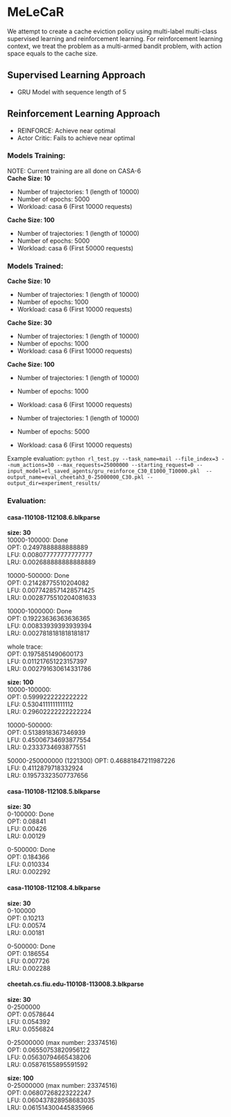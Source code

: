 # MeLeCaR

We attempt to create a cache eviction policy using multi-label multi-class supervised learning and reinforcement learning. For reinforcement learning context, we treat the problem as a multi-armed bandit problem, with action space equals to the cache size.  

## Supervised Learning Approach
- GRU Model with sequence length of 5

## Reinforcement Learning Approach
- REINFORCE: Achieve near optimal  
- Actor Critic: Fails to achieve near optimal  


### Models Training:  
NOTE: Current training are all done on CASA-6  
**Cache Size: 10**  
- Number of trajectories: 1 (length of 10000)
- Number of epochs: 5000
- Workload: casa 6 (First 10000 requests)

**Cache Size: 100**  
- Number of trajectories: 1 (length of 10000)
- Number of epochs: 5000
- Workload: casa 6 (First 50000 requests)


### Models Trained:
**Cache Size: 10**  
- Number of trajectories: 1 (length of 10000)
- Number of epochs: 1000
- Workload: casa 6 (First 10000 requests)

**Cache Size: 30**  
- Number of trajectories: 1 (length of 10000)
- Number of epochs: 1000
- Workload: casa 6 (First 10000 requests)

**Cache Size: 100**  
  - Number of trajectories: 1 (length of 10000)
  - Number of epochs: 1000
  - Workload: casa 6 (First 10000 requests)

  - Number of trajectories: 1 (length of 10000)
  - Number of epochs: 5000
  - Workload: casa 6 (First 10000 requests)


Example evaluation: `python rl_test.py --task_name=mail --file_index=3 --num_actions=30 --max_requests=25000000 --starting_request=0 --input_model=rl_saved_agents/gru_reinforce_C30_E1000_T10000.pkl  --output_name=eval_cheetah3_0-25000000_C30.pkl --output_dir=experiment_results/`


### Evaluation:
#### casa-110108-112108.6.blkparse
**size: 30**  
10000-100000: Done  
OPT: 0.2497888888888889  
LFU: 0.008077777777777777  
LRU: 0.002688888888888889  

10000-500000: Done  
OPT: 0.21428775510204082  
LFU: 0.0077428571428571425  
LRU: 0.0028775510204081633  

10000-1000000: Done  
OPT: 0.19223636363636365  
LFU: 0.00833939393939394  
LRU: 0.0027818181818181817  

whole trace:  
OPT: 0.1975851490600173  
LFU: 0.011217651223157397  
LRU: 0.002791630614331786  

**size: 100**  
10000-100000:  
OPT: 0.5999222222222222  
LFU: 0.5304111111111112  
LRU: 0.29602222222222224  

10000-500000:  
OPT: 0.5138918367346939  
LFU: 0.45006734693877554  
LRU: 0.2333734693877551  

50000-250000000 (1221300)
OPT: 0.46881847211987226  
LFU: 0.4112879718332924  
LRU: 0.19573323507737656  

#### casa-110108-112108.5.blkparse
**size: 30**  
0-100000: Done  
OPT: 0.08841  
LFU: 0.00426  
LRU: 0.00129  

0-500000: Done  
OPT: 0.184366  
LFU: 0.010334  
LRU: 0.002292  

#### casa-110108-112108.4.blkparse
**size: 30**  
0-100000  
OPT: 0.10213  
LFU: 0.00574  
LRU: 0.00181  

0-500000: Done  
OPT: 0.186554  
LFU: 0.007726  
LRU: 0.002288  

#### cheetah.cs.fiu.edu-110108-113008.3.blkparse
**size: 30**  
0-2500000  
OPT: 0.0578644  
LFU: 0.054392  
LRU: 0.0556824  

0-25000000 (max number: 23374516)  
OPT: 0.06550753820956122  
LFU: 0.05630794665438206  
LRU: 0.05876155895591592

**size: 100**  
0-25000000 (max number: 23374516)  
OPT: 0.06807268223222247  
LFU: 0.060437828958683035  
LRU: 0.061514300445835966  

